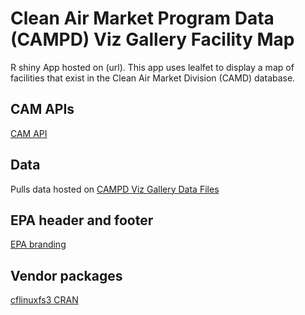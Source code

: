# Clean Air Market Program Data (CAMPD) Viz Gallery Facility Map
R shiny App hosted on (url). This app uses lealfet to display a map of facilities that exist in the Clean Air Market Division (CAMD) database. 

## CAM APIs
[CAM API](https://www.epa.gov/airmarkets/cam-api-portal)

## Data 
Pulls data hosted on [CAMPD Viz Gallery Data Files](https://github.com/USEPA/campd-viz-gallery-data-files)

## EPA header and footer
[EPA branding](https://github.com/USEPA/EPAheaderwidget)

## Vendor packages
[cflinuxfs3 CRAN](https://github.com/USEPA/cflinuxfs3-CRAN)

